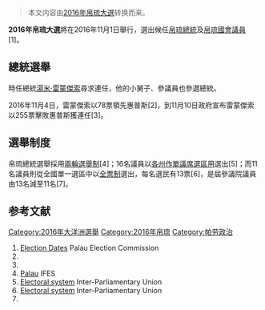 > 本文内容由[2016年帛琉大選](https://zh.wikipedia.org/wiki/2016年帛琉大選)转换而来。


**2016年帛琉大選**將在2016年11月1日舉行，選出候任[帛琉總統](../Page/帛琉總統.md "wikilink")及[帛琉國會議員](https://zh.wikipedia.org/wiki/帛琉國會 "wikilink")\[1\]。

## 總統選舉

時任總統[湯米·雷蒙傑索](../Page/湯米·雷蒙傑索.md "wikilink")尋求連任，他的小舅子、參議員也參選總統。

2016年11月4日，雷蒙傑索以78票領先惠普斯\[2\]，到11月10日政府宣布雷蒙傑索以255票擊敗惠普斯獲連任\[3\]。

## 選舉制度

帛琉總統選舉採用[兩輪選舉制](https://zh.wikipedia.org/wiki/兩輪選舉制 "wikilink")\[4\]；16名議員以[各州作單議席選區用](../Page/帛琉行政區劃.md "wikilink")選出\[5\]；而11名議員則從全國單一選區中以[全票制](../Page/全票制.md "wikilink")選出，每名選民有13票\[6\]，是屆參議院議員由13名減至11名\[7\]。

## 参考文献

[Category:2016年大洋洲選舉](https://zh.wikipedia.org/wiki/Category:2016年大洋洲選舉 "wikilink") [Category:2016年帛琉](https://zh.wikipedia.org/wiki/Category:2016年帛琉 "wikilink") [Category:帕劳政治](https://zh.wikipedia.org/wiki/Category:帕劳政治 "wikilink")

1.  [Election Dates](https://palauelection.org/election-dates/) Palau Election Commission
2.
3.
4.  [Palau](http://www.electionguide.org/elections/id/2250/) IFES
5.  [Electoral system](http://www.ipu.org/parline-e/reports/2243_B.htm) Inter-Parliamentary Union
6.  [Electoral system](http://www.ipu.org/parline-e/reports/2244_B.htm) Inter-Parliamentary Union
7.